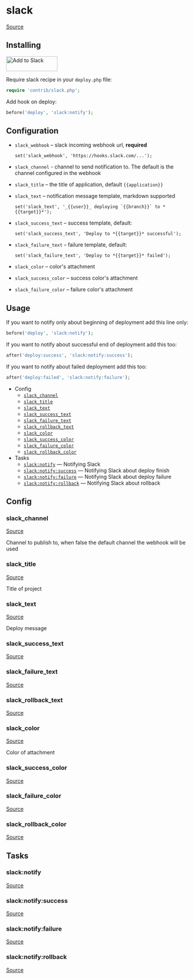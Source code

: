 <!-- DO NOT EDIT THIS FILE! -->
<!-- Instead edit contrib/slack.php -->
<!-- Then run bin/docgen -->

# slack

[Source](/contrib/slack.php)


## Installing

<a href="https://slack.com/oauth/authorize?&client_id=113734341365.225973502034&scope=incoming-webhook"><img alt="Add to Slack" height="40" width="139" src="https://platform.slack-edge.com/img/add_to_slack.png" srcset="https://platform.slack-edge.com/img/add_to_slack.png 1x, https://platform.slack-edge.com/img/add_to_slack@2x.png 2x" /></a>

Require slack recipe in your `deploy.php` file:

```php
require 'contrib/slack.php';
```

Add hook on deploy:

```php
before('deploy', 'slack:notify');
```

## Configuration

- `slack_webhook` – slack incoming webhook url, **required**
  ```
  set('slack_webhook', 'https://hooks.slack.com/...');
  ```
- `slack_channel` - channel to send notification to. The default is the channel configured in the webhook
- `slack_title` – the title of application, default `{{application}}`
- `slack_text` – notification message template, markdown supported
  ```
  set('slack_text', '_{{user}}_ deploying `{{branch}}` to *{{target}}*');
  ```
- `slack_success_text` – success template, default:
  ```
  set('slack_success_text', 'Deploy to *{{target}}* successful');
  ```
- `slack_failure_text` – failure template, default:
  ```
  set('slack_failure_text', 'Deploy to *{{target}}* failed');
  ```

- `slack_color` – color's attachment
- `slack_success_color` – success color's attachment
- `slack_failure_color` – failure color's attachment

## Usage

If you want to notify only about beginning of deployment add this line only:

```php
before('deploy', 'slack:notify');
```

If you want to notify about successful end of deployment add this too:

```php
after('deploy:success', 'slack:notify:success');
```

If you want to notify about failed deployment add this too:

```php
after('deploy:failed', 'slack:notify:failure');
```



* Config
  * [`slack_channel`](#slack_channel)
  * [`slack_title`](#slack_title)
  * [`slack_text`](#slack_text)
  * [`slack_success_text`](#slack_success_text)
  * [`slack_failure_text`](#slack_failure_text)
  * [`slack_rollback_text`](#slack_rollback_text)
  * [`slack_color`](#slack_color)
  * [`slack_success_color`](#slack_success_color)
  * [`slack_failure_color`](#slack_failure_color)
  * [`slack_rollback_color`](#slack_rollback_color)
* Tasks
  * [`slack:notify`](#slacknotify) — Notifying Slack
  * [`slack:notify:success`](#slacknotifysuccess) — Notifying Slack about deploy finish
  * [`slack:notify:failure`](#slacknotifyfailure) — Notifying Slack about deploy failure
  * [`slack:notify:rollback`](#slacknotifyrollback) — Notifying Slack about rollback

## Config
### slack_channel
[Source](https://github.com/deployphp/deployer/search?q=%22slack_channel%22+in%3Afile+language%3Aphp+path%3Acontrib+filename%3Aslack.php)

Channel to publish to, when false the default channel the webhook will be used

### slack_title
[Source](https://github.com/deployphp/deployer/search?q=%22slack_title%22+in%3Afile+language%3Aphp+path%3Acontrib+filename%3Aslack.php)

Title of project

### slack_text
[Source](https://github.com/deployphp/deployer/search?q=%22slack_text%22+in%3Afile+language%3Aphp+path%3Acontrib+filename%3Aslack.php)

Deploy message

### slack_success_text
[Source](https://github.com/deployphp/deployer/search?q=%22slack_success_text%22+in%3Afile+language%3Aphp+path%3Acontrib+filename%3Aslack.php)



### slack_failure_text
[Source](https://github.com/deployphp/deployer/search?q=%22slack_failure_text%22+in%3Afile+language%3Aphp+path%3Acontrib+filename%3Aslack.php)



### slack_rollback_text
[Source](https://github.com/deployphp/deployer/search?q=%22slack_rollback_text%22+in%3Afile+language%3Aphp+path%3Acontrib+filename%3Aslack.php)



### slack_color
[Source](https://github.com/deployphp/deployer/search?q=%22slack_color%22+in%3Afile+language%3Aphp+path%3Acontrib+filename%3Aslack.php)

Color of attachment

### slack_success_color
[Source](https://github.com/deployphp/deployer/search?q=%22slack_success_color%22+in%3Afile+language%3Aphp+path%3Acontrib+filename%3Aslack.php)



### slack_failure_color
[Source](https://github.com/deployphp/deployer/search?q=%22slack_failure_color%22+in%3Afile+language%3Aphp+path%3Acontrib+filename%3Aslack.php)



### slack_rollback_color
[Source](https://github.com/deployphp/deployer/search?q=%22slack_rollback_color%22+in%3Afile+language%3Aphp+path%3Acontrib+filename%3Aslack.php)




## Tasks
### slack:notify
[Source](https://github.com/deployphp/deployer/search?q=%22slack%3Anotify%22+in%3Afile+language%3Aphp+path%3Acontrib+filename%3Aslack.php)



### slack:notify:success
[Source](https://github.com/deployphp/deployer/search?q=%22slack%3Anotify%3Asuccess%22+in%3Afile+language%3Aphp+path%3Acontrib+filename%3Aslack.php)



### slack:notify:failure
[Source](https://github.com/deployphp/deployer/search?q=%22slack%3Anotify%3Afailure%22+in%3Afile+language%3Aphp+path%3Acontrib+filename%3Aslack.php)



### slack:notify:rollback
[Source](https://github.com/deployphp/deployer/search?q=%22slack%3Anotify%3Arollback%22+in%3Afile+language%3Aphp+path%3Acontrib+filename%3Aslack.php)



